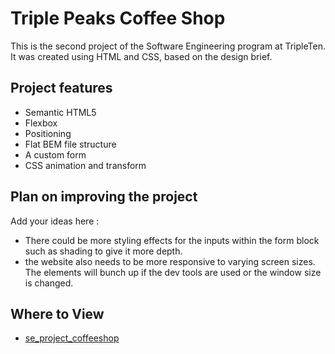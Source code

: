 # Triple Peaks Coffee Shop

This is the second project of the Software Engineering program at TripleTen. It was created using HTML and CSS, based on the design brief.

## Project features

- Semantic HTML5
- Flexbox
- Positioning
- Flat BEM file structure
- A custom form
- CSS animation and transform

## Plan on improving the project

Add your ideas here :

- There could be more styling effects for the inputs within the form block such as shading to give it more depth.
- the website also needs to be more responsive to varying screen sizes. The elements will bunch up if the dev tools are used or the window size is changed.

## Where to View
- [se_project_coffeeshop](jtaylor425.github.io/se_project_coffeeshop/)
